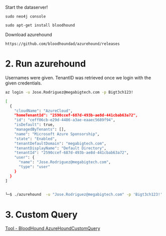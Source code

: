 Start the dataserver!
```
sudo neo4j console

sudo apt-get install bloodhound
```


Download azurehound
```
https://github.com/bloodhoundad/azurehound/releases
```

# 2. Run azurehound

Usernames were given. TenantID was retrieved once we login with the given credentials. 
```bash
az login -u Jose.Rodriguez@megabigtech.com -p Bigt3ch123!                                                                             

[
  {
    "cloudName": "AzureCloud",
    "homeTenantId": "2590ccef-687d-493b-ae8d-441cbab63a72",
    "id": "ceff06cb-e29d-4486-a3ae-eaaec5689f94",
    "isDefault": true,
    "managedByTenants": [],
    "name": "Microsoft Azure Sponsorship",
    "state": "Enabled",
    "tenantDefaultDomain": "megabigtech.com",
    "tenantDisplayName": "Default Directory",
    "tenantId": "2590ccef-687d-493b-ae8d-441cbab63a72",
    "user": {
      "name": "Jose.Rodriguez@megabigtech.com",
      "type": "user"
    }
  }
]


└─$ ./azurehound  -u "Jose.Rodriguez@megabigtech.com" -p 'Bigt3ch123!' list --tenant "2590ccef-687d-493b-ae8d-441cbab63a72" -o output.json  
```

# 3. Custom Query
[Tool - BloodHound AzureHoundCustomQuery](<Tool - BloodHound AzureHoundCustomQuery.md>)
